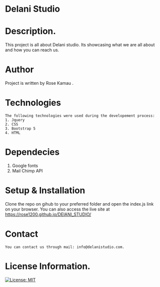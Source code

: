  # Delani Studio

 # Description.
 This project is all about Delani studio. Its showcasing what we are all about and how you can reach us.

 # Author
  Project is written by Rose Kamau .

  # Technologies
    The following technologies were used during the developement process:
    1. Jquery
    2. CSS
    3. Bootstrap 5
    4. HTML
 # Dependecies
   1. Google fonts
   2. Mail Chimp API

 # Setup & Installation
  Clone the repo on gihub to your preferred folder and open the index.js link on your browser.
  You can also access the live site at https://rose1200.github.io/DElANI_STUDIO/

  # Contact
    You can contact us through mail: info@delanistudio.com.

 # License Information.
 [![License: MIT](https://img.shields.io/badge/License-MIT-yellow.svg)](https://opensource.org/licenses/MIT)
